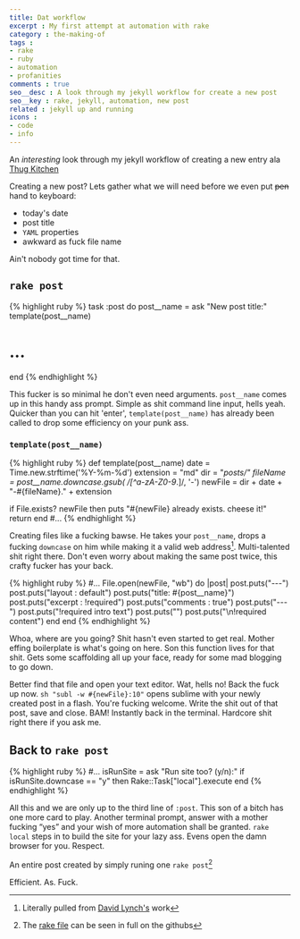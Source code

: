 ```yaml
---
title: Dat workflow
excerpt : My first attempt at automation with rake
category : the-making-of
tags :
- rake
- ruby
- automation
- profanities
comments : true
seo__desc : A look through my jekyll workflow for create a new post
seo__key : rake, jekyll, automation, new post
related : jekyll up and running
icons :
- code
- info
---
```

An *interesting* look through my jekyll workflow of creating a new entry ala [Thug Kitchen](http://thugkitchen.com/)
<!-- /intro -->

Creating a new post? Lets gather what we will need before we even put <del>pen</del> hand to keyboard:

* today's date
* post title
* `YAML` properties
* awkward as fuck file name

Ain't nobody got time for that.

## `rake post`
{% highlight ruby  %}
task :post do
  post__name =  ask "New post title:"
  template(post__name)
  # ...
end
{% endhighlight %}

This fucker is so minimal he don't even need arguments. `post__name` comes up in this handy ass prompt. Simple as shit command line input, hells yeah. Quicker than you can hit 'enter', `template(post__name)` has already been called to drop some efficiency on your punk ass.


### `template(post__name)`
{% highlight ruby  %}
def template(post__name)
  date = Time.new.strftime('%Y-%m-%d')
  extension = "md"
  dir = "_posts/"
  fileName = post__name.downcase.gsub( /[^a-zA-Z0-9_\.]/, '-')
  newFile = dir + date + "-#{fileName}." + extension

  if File.exists? newFile then
    puts "#{newFile} already exists. cheese it!"
    return
  end
  #...
{% endhighlight %}

Creating files like a fucking bawse. He takes your `post__name`, drops a fucking `downcase` on him while making it a valid web address[^1]. Multi-talented shit right there. Don't even worry about making the same post twice, this crafty fucker has your back.

{% highlight ruby  %}
  #...
  File.open(newFile, "wb") do |post|
    post.puts("---")
    post.puts("layout : default")
    post.puts("title: #{post__name}")
    post.puts("excerpt : !required")
    post.puts("comments : true")
    post.puts("---")
    post.puts("!required intro text")
    post.puts("<!-- /intro -->")
    post.puts("\n!required content")
  end
end
{% endhighlight %}

Whoa, where are you going? Shit hasn't even started to get real. Mother effing boilerplate is what's going on here. Son this function lives for that shit. Gets some scaffolding all up your face, ready for some mad blogging to go down.

Better find that file and open your text editor. Wat, hells no! Back the fuck up now. `sh "subl -w #{newFile}:10"` opens sublime with your newly created post in a flash. You're fucking welcome. Write the shit out of that post, save and close. BAM! Instantly back in the terminal. Hardcore shit right there if you ask me.

## Back to `rake post`
{% highlight ruby  %}
#...
isRunSite = ask "Run site too? (y/n):"
if isRunSite.downcase == "y" then
  Rake::Task["local"].execute
end
{% endhighlight %}

All this and we are only up to the third line of `:post`. This son of a bitch has one more card to play. Another terminal prompt, answer with a mother fucking <q>yes</q> and your wish of more automation shall be granted. `rake local` steps in to build the site for your lazy ass. Evens open the damn browser for you. Respect.

An entire post created by simply runing one `rake post`[^2]

Efficient. As. Fuck.

[^1]: Literally pulled from [David Lynch's](https://github.com/kemayo/davidlynch.org/blob/master/Rakefile#L55) work
[^2]: The [rake file](https://github.com/Piderman/mattycollins.com.au/blob/master/Rakefile#L6) can be seen in full on the githubs